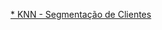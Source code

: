 [ * KNN -  Segmentação de Clientes](https://github.com/CLAUDERNORONHA/PROJETO-MachineLearning/blob/main/KNN_Segmenta%C3%A7%C3%A3o_de_Clientes.ipynb)
